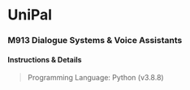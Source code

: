 # UniPal 
### M913 Dialogue Systems & Voice Assistants

#### Instructions & Details

> Programming Language:
Python (v3.8.8)

